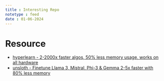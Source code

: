 ```yaml
---
title : Interesting Repo
notetype : feed
date : 01-06-2024
---
```


# Resource
- [hyperlearn - 2-2000x faster algos, 50% less memory usage, works on all hardware](https://github.com/unslothai/hyperlearn)
- [unsloth - Finetune Llama 3, Mistral, Phi-3 & Gemma 2-5x faster with 80% less memory](https://github.com/unslothai/unsloth)